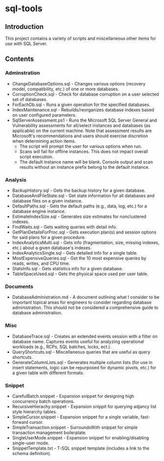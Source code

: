 # sql-tools

## Introduction
This project contains a variety of scripts and miscellaneous other items for use with SQL Server.

## Contents

### Adminstration
- ChangeDatabaseOptions.sql - Changes various options (recovery model, compatibility, etc.) of one or more databases.
- CorruptionCheck.sql - Check for database corruption on a user selected set of databases.
- ForEachDb.sql - Runs a given operation for the specified databases.
- IndexMaintenance.sql - Rebuilds/reorganizes database indexes based on user configured parameters.
- SqlServerAssessment.ps1 - Runs the Microsoft SQL Server General and Vulnerability assessments for all/select instances and databases (as applicable) on the current machine. Note that assessment results are Microsoft's recommendations and users should exercise discretion when determining action items.
    - The script will prompt the user for various options when run.
    - Scans will fail for offline instances. This does not impact overall script execution.
    - The default instance name will be blank. Console output and scan results without an instance prefix belong to the default instance.

### Analysis
- BackupHistory.sql - Gets the backup history for a given database.
- DatabaseAndFileState.sql - Get state information for all databases and database files on a given instance.
- DefaultPaths.sql - Gets the default paths (e.g., data, log, etc.) for a database engine instance.
- EstimateIndexSize.sql - Generates size estimates for nonclustered indexes.
- FindWaits.sql - Gets waiting queries with detail info.
- GetPlanDetailsForProc.sql - Gets execution plan(s) and session options for said plans for a given procedure.
- IndexAnalyticsMulti.sql - Gets info (fragmentation, size, missing indexes, etc.) about a given database's indexes.
- IndexAnalyticsSingle.sql - Gets detailed info for a single table.
- MostExpensiveQueries.sql - Get the 10 most expensive queries by reads, writes, and CPU time.
- StatsInfo.sql - Gets statistics info for a given database.
- TableSpaceUsed.sql - Gets the physical space used per user table.

### Documents
- DatabaseAdministration.md - A document outlining what I consider to be important topical areas for engineers to consider regarding database administration. This should not be considered a comprehensive guide to database administration.

### Misc
- DatabaseTrace.sql - Creates an extended events session with a filter on database name. Captures events useful for analyzing operational workloads (e.g., RCPs, SQL batches, locks, ect.).
- QueryShortcuts.sql - Miscellaneous queries that are useful as query shortcuts.
- GenerateColumnLists.sql - Generates multiple column lists (for use in insert statements, logic can be repurposed for dynamic pivots, etc.) for a given table with different formats.

### Snippet
- CarefulBatch.snippet - Expansion snippet for designing high concurrency batch operations.
- RecursiveHierachy.snippet - Expansion snippit for querying adjancy list style hierarchy tables.
- SimpleCursor.snippet - Expansion snippet for a single variable, fast-forward cursor.
- SimpleTransaction.snippet - SurroundsWith snippet for simple transaction management boilerplate.
- SingleUserMode.snippet - Expansion snippet for enabling/disabling single-user mode.
- SnippetTemplate.txt - T-SQL snippet template (includes a link to the schema definition).
